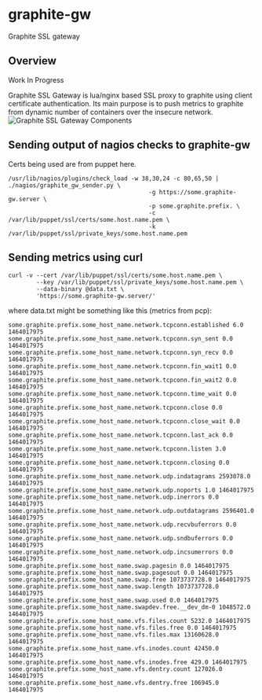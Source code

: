 # graphite-gw
Graphite SSL gateway

## Overview

Work In Progress

Graphite SSL Gateway is lua/nginx based SSL proxy to graphite using client certificate authentication. Its main purpose is to push metrics to graphite from dynamic number of containers over the insecure network.
![Graphite SSL Gateway Components](https://github.com/RTBHOUSE/graphite-gw/raw/master/docs/img/graphite-gw.png "Graphite SSL Gateway Components")

## Sending output of nagios checks to graphite-gw

Certs being used are from puppet here.

```
/usr/lib/nagios/plugins/check_load -w 38,30,24 -c 80,65,50 | ./nagios/graphite_gw_sender.py \
                                        -g https://some.graphite-gw.server \
                                        -p some.graphite.prefix. \
                                        -c /var/lib/puppet/ssl/certs/some.host.name.pem \
                                        -k /var/lib/puppet/ssl/private_keys/some.host.name.pem
```

## Sending metrics using curl

```
curl -v --cert /var/lib/puppet/ssl/certs/some.host.name.pem \
        --key /var/lib/puppet/ssl/private_keys/some.host.name.pem \
        --data-binary @data.txt \
        'https://some.graphite-gw.server/'
```

where data.txt might be something like this (metrics from pcp):

```
some.graphite.prefix.some_host_name.network.tcpconn.established 6.0 1464017975
some.graphite.prefix.some_host_name.network.tcpconn.syn_sent 0.0 1464017975
some.graphite.prefix.some_host_name.network.tcpconn.syn_recv 0.0 1464017975
some.graphite.prefix.some_host_name.network.tcpconn.fin_wait1 0.0 1464017975
some.graphite.prefix.some_host_name.network.tcpconn.fin_wait2 0.0 1464017975
some.graphite.prefix.some_host_name.network.tcpconn.time_wait 0.0 1464017975
some.graphite.prefix.some_host_name.network.tcpconn.close 0.0 1464017975
some.graphite.prefix.some_host_name.network.tcpconn.close_wait 0.0 1464017975
some.graphite.prefix.some_host_name.network.tcpconn.last_ack 0.0 1464017975
some.graphite.prefix.some_host_name.network.tcpconn.listen 3.0 1464017975
some.graphite.prefix.some_host_name.network.tcpconn.closing 0.0 1464017975
some.graphite.prefix.some_host_name.network.udp.indatagrams 2593078.0 1464017975
some.graphite.prefix.some_host_name.network.udp.noports 1.0 1464017975
some.graphite.prefix.some_host_name.network.udp.inerrors 0.0 1464017975
some.graphite.prefix.some_host_name.network.udp.outdatagrams 2596401.0 1464017975
some.graphite.prefix.some_host_name.network.udp.recvbuferrors 0.0 1464017975
some.graphite.prefix.some_host_name.network.udp.sndbuferrors 0.0 1464017975
some.graphite.prefix.some_host_name.network.udp.incsumerrors 0.0 1464017975
some.graphite.prefix.some_host_name.swap.pagesin 0.0 1464017975
some.graphite.prefix.some_host_name.swap.pagesout 0.0 1464017975
some.graphite.prefix.some_host_name.swap.free 1073737728.0 1464017975
some.graphite.prefix.some_host_name.swap.length 1073737728.0 1464017975
some.graphite.prefix.some_host_name.swap.used 0.0 1464017975
some.graphite.prefix.some_host_name.swapdev.free.__dev_dm-0 1048572.0 1464017975
some.graphite.prefix.some_host_name.vfs.files.count 5232.0 1464017975
some.graphite.prefix.some_host_name.vfs.files.free 0.0 1464017975
some.graphite.prefix.some_host_name.vfs.files.max 13160628.0 1464017975
some.graphite.prefix.some_host_name.vfs.inodes.count 42450.0 1464017975
some.graphite.prefix.some_host_name.vfs.inodes.free 429.0 1464017975
some.graphite.prefix.some_host_name.vfs.dentry.count 127026.0 1464017975
some.graphite.prefix.some_host_name.vfs.dentry.free 106945.0 1464017975
```
